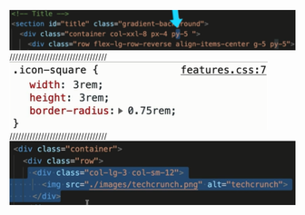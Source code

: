 ![title section padding](image.png)
//////////////////////////////////
![custom CSS for features icons](image-1.png)
//////////////////////////////////
![bootstrap 12-column layout within testimonial section](image-2.png)